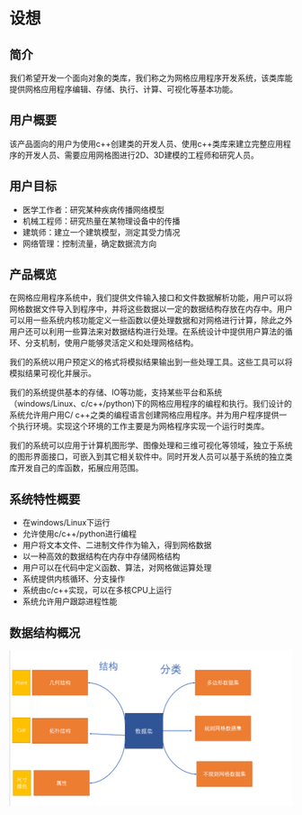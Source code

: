 # 设想

## 简介

我们希望开发一个面向对象的类库，我们称之为网格应用程序开发系统，该类库能提供网格应用程序编辑、存储、执行、计算、可视化等基本功能。

## 用户概要

该产品面向的用户为使用c++创建类的开发人员、使用c++类库来建立完整应用程序的开发人员、需要应用网格图进行2D、3D建模的工程师和研究人员。

## 用户目标

* 医学工作者：研究某种疾病传播网络模型
* 机械工程师：研究热量在某物理设备中的传播
* 建筑师：建立一个建筑模型，测定其受力情况
* 网络管理：控制流量，确定数据流方向
## 产品概览

在网格应用程序系统中，我们提供文件输入接口和文件数据解析功能，用户可以将网格数据文件导入到程序中，并将这些数据以一定的数据结构存放在内存中。用户可以用一些系统内核功能定义一些函数以便处理数据和对网格进行计算，除此之外用户还可以利用一些算法来对数据结构进行处理。在系统设计中提供用户算法的循环、分支机制，使用户能够灵活定义和处理网格结构。

我们的系统以用户预定义的格式将模拟结果输出到一些处理工具。这些工具可以将模拟结果可视化并展示。

我们的系统提供基本的存储、IO等功能，支持某些平台和系统（windows/Linux、c/c++/python)下的网格应用程序的编程和执行。我们设计的系统允许用户用C/ c++之类的编程语言创建网格应用程序。并为用户程序提供一个执行环境。实现这个环境的工作主要是为网格程序实现一个运行时类库。

我们的系统可以应用于计算机图形学、图像处理和三维可视化等领域，独立于系统的图形界面接口，可嵌入到其它相关软件中。同时开发人员可以基于系统的独立类库开发自己的库函数，拓展应用范围。

## 系统特性概要

* 在windows/Linux下运行
* 允许使用c/c++/python进行编程
* 用户将文本文件、二进制文件作为输入，得到网格数据
* 以一种高效的数据结构在内存中存储网格结构
* 用户可以在代码中定义函数、算法，对网格做运算处理
* 系统提供内核循环、分支操作
* 系统由c/c++实现，可以在多核CPU上运行
* 系统允许用户跟踪进程性能

## 数据结构概况

![1](./设想.png)

